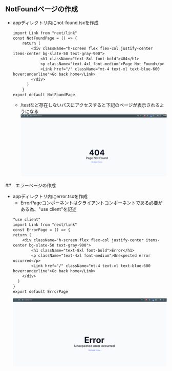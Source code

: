 ## NotFoundページの作成
- appディレクトリ内にnot-found.tsxを作成
    ```
    import Link from "next/link"
    const NotFoundPage = () => {
        return (
            <div className="h-screen flex flex-col justify-center items-center bg-slate-50 text-gray-900">
                <h1 className="text-8xl font-bold">404</h1>
                <p className="text-4xl font-medium">Page Not Found</p>
                <Link href="/" className="mt-4 text-xl text-blue-600 hover:underline">Go back home</Link>
            </div>
          )
        }
    export default NotFoundPage
    ```
    - /testなど存在しないパスにアクセスすると下記のページが表示されるようになる
    ![alt text](image-13.png)
    
##　エラーページの作成
- appディレクトリ内にerror.tsxを作成
    - ErrorPageコンポーネントはクライアントコンポーネントである必要がある為、"use client"を記述
    ```
    "use client"
    import Link from "next/link"
    const ErrorPage = () => {
    return (
        <div className="h-screen flex flex-col justify-center items-center bg-slate-50 text-gray-900">
            <h1 className="text-8xl font-bold">Error</h1>
            <p className="text-4xl font-medium">Unexpected error occurred</p>
            <Link href="/" className="mt-4 text-xl text-blue-600 hover:underline">Go back home</Link>
        </div>
      )
    }
    export default ErrorPage
    ```
    ![alt text](image-14.png)